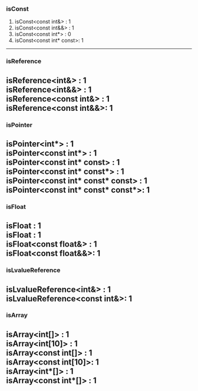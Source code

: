 ### isConst

1. isConst<const int&>      : 1  
2. isConst<const int&&>     : 1  
3. isConst<const int*>      : 0  
4. isConst<const int* const>: 1  
---
### isReference

isReference<int&>       : 1  
isReference<int&&>      : 1  
isReference<const int&> : 1  
isReference<const int&&>: 1  
---
### isPointer

isPointer<int*>                    : 1  
isPointer<const int*>              : 1  
isPointer<const int* const>        : 1  
isPointer<const int* const*>       : 1  
isPointer<const int* const* const> : 1  
isPointer<const int* const* const*>: 1  
---
### isFloat

isFloat<float>        : 1  
isFloat<const float>  : 1  
isFloat<const float&> : 1  
isFloat<const float&&>: 1  
---
### isLvalueReference

isLvalueReference<int&>      : 1  
isLvalueReference<const int&>: 1  
---
### isArray

isArray<int[]>        : 1  
isArray<int[10]>      : 1  
isArray<const int[]>  : 1  
isArray<const int[10]>: 1  
isArray<int*[]>       : 1  
isArray<const int*[]> : 1  
---
